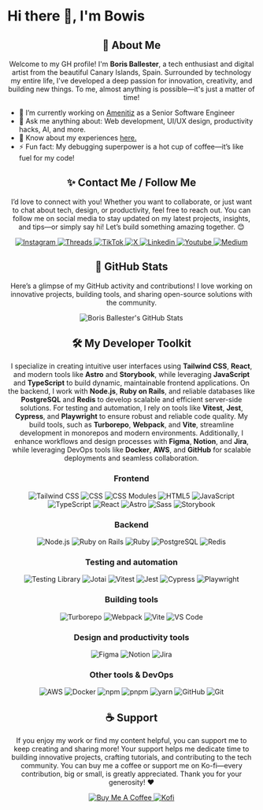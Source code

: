 <h1>Hi there 👋, I'm Bowis</h1>

<div align="center">
  <h2>🚀 About Me</h2>
  <p>Welcome to my GH profile! I'm <b>Boris Ballester</b>, a tech enthusiast and digital artist from the beautiful Canary Islands, Spain. Surrounded by technology my entire life, I've developed a deep passion for innovation, creativity, and building new things. To me, almost anything is possible—it's just a matter of time!</p>
</div>

<ul>
  <li>
    🔭 I’m currently working on 
    <a href="https://amenitiz.com/" target="_blank">Amenitiz</a> as a Senior Software Engineer
  </li>
  <li>
    💬 Ask me anything about: Web development, UI/UX design, productivity hacks, AI, and more.
  </li>
  <li>
    📄 Know about my experiences <a href="https://www.borisballester.com" target="_blank">here.</a>
  </li>
  <li>
    ⚡ Fun fact: My debugging superpower is a hot cup of coffee—it’s like fuel for my code!
  </li>
</ul>

<div align="center">
  <h2>✨ Contact Me / Follow Me</h2>
  <p>I’d love to connect with you! Whether you want to collaborate, or just want to chat about tech, design, or productivity, feel free to reach out. You can follow me on social media to stay updated on my latest projects, insights, and tips—or simply say hi! Let’s build something amazing together. 😊</p>
</div>

<div align="center">
  <a target="_blank" href="https://www.instagram.com/withbowis/">
    <img
      src="https://img.shields.io/badge/-Instagram-FF0069?style=for-the-badge&logo=instagram&logoColor=white"
      alt="Instagram"
    />
  </a>
  <a target="_blank" href="https://www.threads.net/@withbowis">
    <img
      src="https://img.shields.io/badge/-Threads-000000?style=for-the-badge&logo=threads&logoColor=white"
      alt="Threads"
    />
  </a>
  <a target="_blank" href="https://www.tiktok.com/@withbowis">
    <img
      src="https://img.shields.io/badge/-TikTok-000000?style=for-the-badge&logo=tiktok&logoColor=white"
      alt="TikTok"
    />
  </a>
  <a target="_blank" href="https://x.com/withbowis">
    <img
      src="https://img.shields.io/badge/-X-000000?style=for-the-badge&logo=x&logoColor=white"
      alt="X"
    />
  </a>
  <a target="_blank" href="https://www.linkedin.com/in/withbowis/">
    <img
      src="https://img.shields.io/badge/-Linkedin-0077B5?style=for-the-badge"
      alt="Linkedin"
    />
  </a>
  <a target="_blank" href="https://www.youtube.com/@withbowis">
    <img
      src="https://img.shields.io/badge/-Youtube-FF0000?style=for-the-badge"
      alt="Youtube"
    />
  </a>
  <a target="_blank" href="https://medium.com/@withbowis">
    <img
      src="https://img.shields.io/badge/-Medium-000000?style=for-the-badge&logo=medium&logoColor=white"
      alt="Medium"
    />
  </a>
</div>

<div align="center">
<h2>🚀 GitHub Stats</h2>
<p>Here’s a glimpse of my GitHub activity and contributions! I love working on innovative projects, building tools, and sharing open-source solutions with the community.</p>
    <img src="https://github-profile-summary-cards.vercel.app/api/cards/profile-details?username=bobobowis&theme=github_dark" alt="Boris Ballester's GitHub Stats"/>
</div>

<div align="center">
  <h2>🛠 My Developer Toolkit</h2>
  <p>I specialize in creating intuitive user interfaces using <b>Tailwind CSS</b>, <b>React</b>, and modern tools like <b>Astro</b> and <b>Storybook</b>, while leveraging <b>JavaScript</b> and <b>TypeScript</b> to build dynamic, maintainable frontend applications. On the backend, I work with <b>Node.js</b>, <b>Ruby on Rails</b>, and reliable databases like <b>PostgreSQL</b> and <b>Redis</b> to develop scalable and efficient server-side solutions. For testing and automation, I rely on tools like <b>Vitest</b>, <b>Jest</b>, <b>Cypress</b>, and <b>Playwright</b> to ensure robust and reliable code quality. My build tools, such as <b>Turborepo</b>, <b>Webpack</b>, and <b>Vite</b>, streamline development in monorepos and modern environments. Additionally, I enhance workflows and design processes with <b>Figma</b>, <b>Notion</b>, and <b>Jira</b>, while leveraging DevOps tools like <b>Docker</b>, <b>AWS</b>, and <b>GitHub</b> for scalable deployments and seamless collaboration.</p>
</div>

<div align="center">
  <h3>Frontend</h2>
  <img src="https://img.shields.io/badge/-Tailwind-06B6D4?logo=tailwind-css&logoColor=white&style=for-the-badge" alt="Tailwind CSS" />
  <img src="https://img.shields.io/badge/-CSS-663399?logo=css&logoColor=white&style=for-the-badge" alt="CSS" />
  <img src="https://img.shields.io/badge/-CSS_Modules-000000?logo=css-modules&logoColor=white&style=for-the-badge" alt="CSS Modules" />
  <img src="https://img.shields.io/badge/-HTML5-E34F26?logo=html5&logoColor=white&style=for-the-badge" alt="HTML5" />
  <img src="https://img.shields.io/badge/-Javascript-F7DF1E?logo=javascript&logoColor=white&style=for-the-badge" alt="JavaScript" />
  <img src="https://img.shields.io/badge/-Typescript-3178C6?logo=typescript&logoColor=white&style=for-the-badge" alt="TypeScript" />
  <img src="https://img.shields.io/badge/-React-61DAFB?logo=react&logoColor=white&style=for-the-badge" alt="React" />
  <img src="https://img.shields.io/badge/-Astro-BC52EE?logo=astro&logoColor=white&style=for-the-badge" alt="Astro" />
  <img src="https://img.shields.io/badge/-Sass-CC6699?logo=sass&logoColor=white&style=for-the-badge" alt="Sass" />
  <img src="https://img.shields.io/badge/-Storybook-FF4785?logo=storybook&logoColor=white&style=for-the-badge" alt="Storybook" />
</div>


<div align="center">
  <h3>Backend</h2>
  <img src="https://img.shields.io/badge/-Node.js-5FA04E?style=for-the-badge&logo=node-dot-js&logoColor=white" alt="Node.js" />
  <img src="https://img.shields.io/badge/-Rails-D30001?style=for-the-badge&logo=ruby-on-rails&logoColor=white" alt="Ruby on Rails" />
  <img src="https://img.shields.io/badge/-Ruby-CC342D?style=for-the-badge&logo=ruby&logoColor=white" alt="Ruby" />
  <img src="https://img.shields.io/badge/-PostgreSQL-4169E1?style=for-the-badge&logo=postgresql&logoColor=white" alt="PostgreSQL" />
  <img src="https://img.shields.io/badge/-Redis-FF4438?style=for-the-badge&logo=redis&logoColor=white" alt="Redis" />
</div>


<div align="center">
  <h3>Testing and automation</h2>
  <img src="https://img.shields.io/badge/-@testing--library-000000?style=for-the-badge&logo=testing-library&logoColor=white" alt="Testing Library" />
  <img src="https://img.shields.io/badge/-Jotai-000000?style=for-the-badge&logo=jotai&logoColor=white" alt="Jotai" />
  <img src="https://img.shields.io/badge/-Vitest-6E9F18?style=for-the-badge&logo=vitest&logoColor=white" alt="Vitest" />
  <img src="https://img.shields.io/badge/-Jest-C21325?style=for-the-badge&logo=jest&logoColor=white" alt="Jest" />
  <img src="https://img.shields.io/badge/-Cypress-69D3A7?style=for-the-badge&logo=cypress&logoColor=white" alt="Cypress" />
  <img src="https://img.shields.io/badge/-Playwright-6E9F18?style=for-the-badge&logo=playwright&logoColor=white" alt="Playwright" />
</div>

<div align="center">
  <h3>Building tools</h2>
  <img src="https://img.shields.io/badge/-Turborepo-EF4444?style=for-the-badge&logo=turborepo&logoColor=white" alt="Turborepo" />
  <img src="https://img.shields.io/badge/-Webpack-8DD6F9?style=for-the-badge&logo=webpack&logoColor=white" alt="Webpack" />
  <img src="https://img.shields.io/badge/-Vite-646CFF?style=for-the-badge&logo=vite&logoColor=white" alt="Vite" />
  <img src="https://img.shields.io/badge/-Vscode-3178C6?style=for-the-badge" alt="VS Code" />        
</div>

<div align="center">
  <h3>Design and productivity tools</h2>
  <img src="https://img.shields.io/badge/-Figma-F24E1E?style=for-the-badge&logo=figma&logoColor=white" alt="Figma" />
  <img src="https://img.shields.io/badge/-Notion-000000?style=for-the-badge&logo=notion&logoColor=white" alt="Notion" />
  <img src="https://img.shields.io/badge/-Jira-0052CC?style=for-the-badge&logo=jira&logoColor=white" alt="Jira" />        
</div>


<div align="center">
  <h3>Other tools & DevOps</h2>
  <img src="https://img.shields.io/badge/-AWS-232F3E?style=for-the-badge&logo=amazon-web-services&logoColor=white" alt="AWS" />
  <img src="https://img.shields.io/badge/-Docker-2496ED?style=for-the-badge&logo=docker&logoColor=white" alt="Docker" />
  <img src="https://img.shields.io/badge/-npm-CB3837?style=for-the-badge&logo=npm&logoColor=white" alt="npm" />
  <img src="https://img.shields.io/badge/-pnpm-F69220?style=for-the-badge&logo=pnpm&logoColor=white" alt="pnpm" />
  <img src="https://img.shields.io/badge/-yarn-2C8EBB?style=for-the-badge&logo=yarn&logoColor=white" alt="yarn" />
  <img src="https://img.shields.io/badge/-Github-181717?style=for-the-badge&logo=github&logoColor=white" alt="GitHub" />
  <img src="https://img.shields.io/badge/-Git-F05032?style=for-the-badge&logo=git&logoColor=white" alt="Git" />      
</div>

<div align="center">
  <h2>☕ Support</h2>
  <p>If you enjoy my work or find my content helpful, you can support me to keep creating and sharing more! Your support helps me dedicate time to building innovative projects, crafting tutorials, and contributing to the tech community. You can buy me a coffee or support me on Ko-fi—every contribution, big or small, is greatly appreciated. Thank you for your generosity! ❤️</p>
  <a target="_blank"  href="https://buymeacoffee.com/withbowis">
    <img
      src="https://img.shields.io/badge/-Buy_Me_A_Coffee-FFDD00?style=for-the-badge&logo=buy-me-a-coffee&logoColor=white"
      alt="Buy Me A Coffee"
    />
  </a>
  <a target="_blank" href="https://ko-fi.com/withbowis">
    <img
      src="https://img.shields.io/badge/-Kofi-FF6433?style=for-the-badge&logo=kofi&logoColor=white"
      alt="Kofi"
    />
  </a>  
</div>
